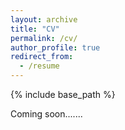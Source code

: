 ```yaml
---
layout: archive
title: "CV"
permalink: /cv/
author_profile: true
redirect_from:
  - /resume
---
```


{% include base_path %}

Coming soon.......

<!-- Education
======
* B.S. in Computer Science, National Chiao Tung University, 2018

Work experience
======
* Summer 2017: Intern
  * Institute of Information Science, Academia Sinica
  * Duties included: Developing Cepstrum-Based Music Transcription System
  * Supervisor: Professor Li Su

* 2018: Research Assistant
  * Institute of Information Science, Academia Sinica
  * Duties included: Doing Research on NN-based Vocoder Model/Developing End-to-End Music Transcription Model
  * Supervisor: Professor Li Su

* Summer 2019 - Winter 2020: Engineer
  * Vive R&D, HTC
  * Duties included: Applying Deep Learning Techniques on HRTF applications
  * Supervisor: VP Vasco Choi
  
* Winter 2020 - present: Backend Engineer
  * Backend R&D, Rayark Inc.
  * Duties included: Design and implement mobile game servers
  * Supervisor: CTO Alvin


Skills
======
* Programming Language
  * C/C++
  * Python
  * Golang
* Music Information Retrieval
  * Multi Pitch Estimation
  * Source Separation
* Machine Learning
* Deep Learning
* DSP
* Spatial Audio
  * Head Related Transfer Function Spatial Upsampling
* Music Production
  * Song Writing
  * Drums Editing
  * Mixing
* Musical Instruments
  * Piano
  * Violin
  * Electric Guitar

Publications
======
  <ul>{% for post in site.publications reversed %}
    {% include archive-single-cv.html %}
  {% endfor %}</ul>
  
Talks
======
  <ul>{% for post in site.talks %}
    {% include archive-single-talk-cv.html %}
  {% endfor %}</ul> -->
